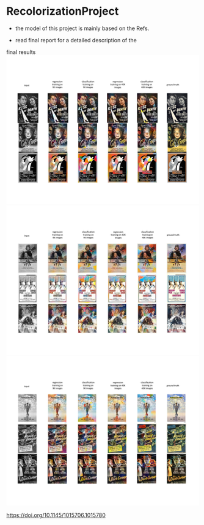 # RecolorizationProject
- the model of this project is mainly based on the Refs. 

- read final report for a detailed description of the 

final results
![plot](./finalResultFull1.png)
![plot](./finalResultFull2.png)
![plot](./finalResultFull3.png)


https://doi.org/10.1145/1015706.1015780
